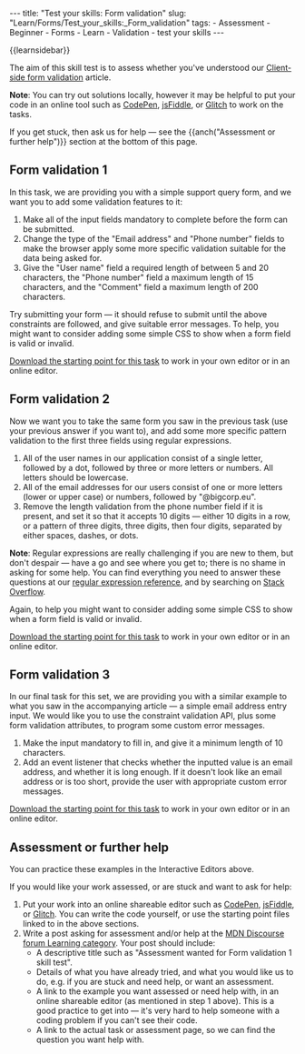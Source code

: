 --- title: "Test your skills: Form validation" slug: "Learn/Forms/Test\_your\_skills:\_Form\_validation" tags: - Assessment - Beginner - Forms - Learn - Validation - test your skills ---

{{learnsidebar}}

The aim of this skill test is to assess whether you've understood our [Client-side form validation](/en-US/docs/Learn/Forms/Form_validation) article.

**Note**: You can try out solutions locally, however it may be helpful to put your code in an online tool such as [CodePen](https://codepen.io/), [jsFiddle](https://jsfiddle.net/), or [Glitch](https://glitch.com/) to work on the tasks.  
  
If you get stuck, then ask us for help — see the {{anch("Assessment or further help")}} section at the bottom of this page.

Form validation 1
-----------------

In this task, we are providing you with a simple support query form, and we want you to add some validation features to it:

1.  Make all of the input fields mandatory to complete before the form can be submitted.
2.  Change the type of the "Email address" and "Phone number" fields to make the browser apply some more specific validation suitable for the data being asked for.
3.  Give the "User name" field a required length of between 5 and 20 characters, the "Phone number" field a maximum length of 15 characters, and the "Comment" field a maximum length of 200 characters.

Try submitting your form — it should refuse to submit until the above constraints are followed, and give suitable error messages. To help, you might want to consider adding some simple CSS to show when a form field is valid or invalid.

[Download the starting point for this task](https://github.com/mdn/learning-area/blob/master/html/forms/tasks/form-validation/form-validation1-download.html) to work in your own editor or in an online editor.

Form validation 2
-----------------

Now we want you to take the same form you saw in the previous task (use your previous answer if you want to), and add some more specific pattern validation to the first three fields using regular expressions.

1.  All of the user names in our application consist of a single letter, followed by a dot, followed by three or more letters or numbers. All letters should be lowercase.
2.  All of the email addresses for our users consist of one or more letters (lower or upper case) or numbers, followed by "@bigcorp.eu".
3.  Remove the length validation from the phone number field if it is present, and set it so that it accepts 10 digits — either 10 digits in a row, or a pattern of three digits, three digits, then four digits, separated by either spaces, dashes, or dots.

**Note**: Regular expressions are really challenging if you are new to them, but don't despair — have a go and see where you get to; there is no shame in asking for some help. You can find everything you need to answer these questions at our [regular expression reference](/en-US/docs/Web/JavaScript/Guide/Regular_Expressions), and by searching on [Stack Overflow](https://stackoverflow.com/).

Again, to help you might want to consider adding some simple CSS to show when a form field is valid or invalid.

[Download the starting point for this task](https://github.com/mdn/learning-area/blob/master/html/forms/tasks/form-validation/form-validation2-download.html) to work in your own editor or in an online editor.

Form validation 3
-----------------

In our final task for this set, we are providing you with a similar example to what you saw in the accompanying article — a simple email address entry input. We would like you to use the constraint validation API, plus some form validation attributes, to program some custom error messages.

1.  Make the input mandatory to fill in, and give it a minimum length of 10 characters.
2.  Add an event listener that checks whether the inputted value is an email address, and whether it is long enough. If it doesn't look like an email address or is too short, provide the user with appropriate custom error messages.

[Download the starting point for this task](https://github.com/mdn/learning-area/blob/master/html/forms/tasks/form-validation/form-validation3-download.html) to work in your own editor or in an online editor.

Assessment or further help
--------------------------

You can practice these examples in the Interactive Editors above.

If you would like your work assessed, or are stuck and want to ask for help:

1.  Put your work into an online shareable editor such as [CodePen](https://codepen.io/), [jsFiddle](https://jsfiddle.net/), or [Glitch](https://glitch.com/). You can write the code yourself, or use the starting point files linked to in the above sections.
2.  Write a post asking for assessment and/or help at the <a href="https://discourse.mozilla.org/c/mdn/learn" class="external external-icon">MDN Discourse forum Learning category</a>. Your post should include:
    -   A descriptive title such as "Assessment wanted for Form validation 1 skill test".
    -   Details of what you have already tried, and what you would like us to do, e.g. if you are stuck and need help, or want an assessment.
    -   A link to the example you want assessed or need help with, in an online shareable editor (as mentioned in step 1 above). This is a good practice to get into — it's very hard to help someone with a coding problem if you can't see their code.
    -   A link to the actual task or assessment page, so we can find the question you want help with.
